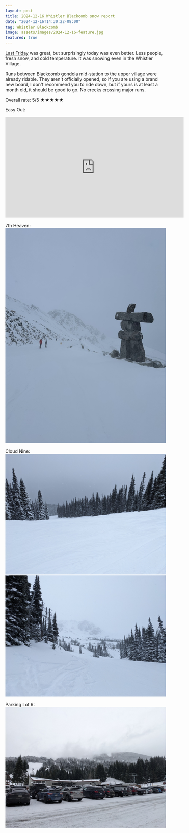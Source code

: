 ```yaml
---
layout: post
title: 2024-12-16 Whistler Blackcomb snow report
date: "2024-12-16T14:30:22-08:00"
tag: Whistler Blackcomb
image: assets/images/2024-12-16-feature.jpg
featured: true
---
```


[Last Friday](https://vancouversnowboarding.ca/2024-12-13-whistler-blackcomb-snow-report/) was great, but surprisingly today was even better. Less people, fresh snow, and cold temperature. It was snowing even in the Whistler Village.

Runs between Blackcomb gondola mid-station to the upper village were already ridable. They aren't officially opened, so if you are using a brand new board, I don't recommend you to ride down, but if yours is at least a month old, it should be good to go. No creeks crossing major runs.

Overall rate: 5/5 ★★★★★

Easy Out:
<iframe width="560" height="315" src="https://www.youtube.com/embed/UwiClKEf73c?si=Up-cQNI4-bzBYo6L&hl=en" title="YouTube video player" frameborder="0" allow="accelerometer; autoplay; clipboard-write; encrypted-media; gyroscope; picture-in-picture; web-share" referrerpolicy="strict-origin-when-cross-origin" allowfullscreen></iframe>

7th Heaven:
![](/assets/images/2024-12-16-7th-heaven.jpg)

Cloud Nine:
![](/assets/images/2024-12-16-cloud-nine.jpg)
![](/assets/images/2024-12-16-cloud-nine-2.jpg)

Parking Lot 6:
![](/assets/images/2024-12-16-parking-lot-6.jpg)
